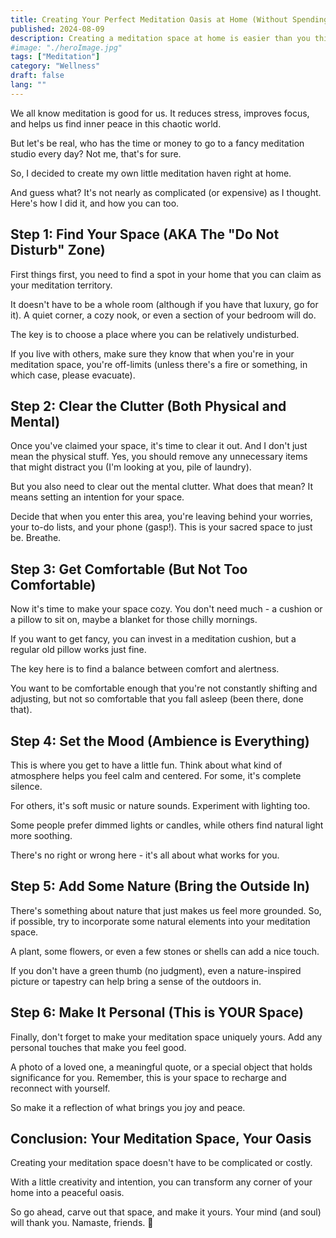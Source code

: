 ```yaml
---
title: Creating Your Perfect Meditation Oasis at Home (Without Spending a Fortune)
published: 2024-08-09
description: Creating a meditation space at home is easier than you think. Follow these simple steps to transform any corner into your personal Zen zone. 🧘‍♀️🏠
#image: "./heroImage.jpg"
tags: ["Meditation"]
category: "Wellness"
draft: false
lang: ""
---
```



We all know meditation is good for us. It reduces stress, improves focus, and helps us find inner peace in this chaotic world.

But let's be real, who has the time or money to go to a fancy meditation studio every day? Not me, that's for sure.

So, I decided to create my own little meditation haven right at home.

And guess what? It's not nearly as complicated (or expensive) as I thought. Here's how I did it, and how you can too.


## Step 1: Find Your Space (AKA The "Do Not Disturb" Zone)

First things first, you need to find a spot in your home that you can claim as your meditation territory.

It doesn't have to be a whole room (although if you have that luxury, go for it). A quiet corner, a cozy nook, or even a section of your bedroom will do.

The key is to choose a place where you can be relatively undisturbed.

If you live with others, make sure they know that when you're in your meditation space, you're off-limits (unless there's a fire or something, in which case, please evacuate).

## Step 2: Clear the Clutter (Both Physical and Mental)

Once you've claimed your space, it's time to clear it out. And I don't just mean the physical stuff. Yes, you should remove any unnecessary items that might distract you (I'm looking at you, pile of laundry).

But you also need to clear out the mental clutter. What does that mean? It means setting an intention for your space.

Decide that when you enter this area, you're leaving behind your worries, your to-do lists, and your phone (gasp!). This is your sacred space to just be. Breathe.

## Step 3: Get Comfortable (But Not Too Comfortable)

Now it's time to make your space cozy. You don't need much - a cushion or a pillow to sit on, maybe a blanket for those chilly mornings.

If you want to get fancy, you can invest in a meditation cushion, but a regular old pillow works just fine.

The key here is to find a balance between comfort and alertness.

You want to be comfortable enough that you're not constantly shifting and adjusting, but not so comfortable that you fall asleep (been there, done that).

## Step 4: Set the Mood (Ambience is Everything)

This is where you get to have a little fun. Think about what kind of atmosphere helps you feel calm and centered. For some, it's complete silence.

For others, it's soft music or nature sounds. Experiment with lighting too.

Some people prefer dimmed lights or candles, while others find natural light more soothing.

There's no right or wrong here - it's all about what works for you.

## Step 5: Add Some Nature (Bring the Outside In)

There's something about nature that just makes us feel more grounded. So, if possible, try to incorporate some natural elements into your meditation space.

A plant, some flowers, or even a few stones or shells can add a nice touch.

If you don't have a green thumb (no judgment), even a nature-inspired picture or tapestry can help bring a sense of the outdoors in.

## Step 6: Make It Personal (This is YOUR Space)

Finally, don't forget to make your meditation space uniquely yours. Add any personal touches that make you feel good.

A photo of a loved one, a meaningful quote, or a special object that holds significance for you. Remember, this is your space to recharge and reconnect with yourself.

So make it a reflection of what brings you joy and peace.

## Conclusion: Your Meditation Space, Your Oasis

Creating your meditation space doesn't have to be complicated or costly.

With a little creativity and intention, you can transform any corner of your home into a peaceful oasis.

So go ahead, carve out that space, and make it yours. Your mind (and soul) will thank you. Namaste, friends. 🙏

